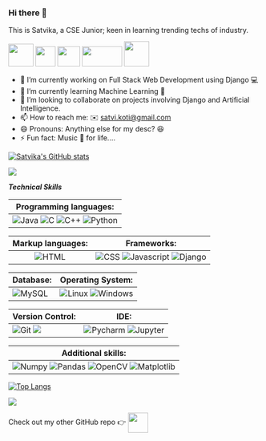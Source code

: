 ### Hi there 👋 
This is Satvika, a CSE Junior; keen in learning trending techs of industry.

<a href="https://www.linkedin.com/in/satvika-koti-5766201a4/"><img src="https://theshepherdgroup.com/wp-content/uploads/2018/11/12.png" width=50px height=45px></a>
<a href="https://www.codechef.com/users/sat_krazy_01"><img src="https://i.pinimg.com/564x/c5/d9/fc/c5d9fc1e18bcf039f464c2ab6cfb3eb6.jpg" width=40px height=40px></a>
<a href="https://www.hackerrank.com/satvi_koti"><img src="https://upload.wikimedia.org/wikipedia/commons/thumb/4/40/HackerRank_Icon-1000px.png/800px-HackerRank_Icon-1000px.png"  width=45px height=40px></a>
<a href="mailto: satvi.koti@gmail.com"><img src="https://1000logos.net/wp-content/uploads/2021/05/Gmail-logo.png" width=80px height=40px></a>
<a href="https://github.com/satvikakoti"><img src="https://github.githubassets.com/images/modules/logos_page/GitHub-Mark.png" width=50px height=50px></a>
<!--
**satvikakoti/satvikakoti** is a ✨ _special_ ✨ repository because its `README.md` (this file) appears on your GitHub profile.

Here are some ideas to get you started:-->

- 🔭 I’m currently working on Full Stack Web Development using Django 💻
- 🌱 I’m currently learning Machine Learning 🎰
- 👯 I’m looking to collaborate on projects involving Django and Artificial Intelligence.
- 📫 How to reach me: ✉️ satvi.koti@gmail.com
- 😄 Pronouns: Anything else for my desc? 😆
- ⚡ Fun fact: Music 🎵 for life....

[![Satvika's GitHub stats](https://github-readme-stats.vercel.app/api?username=satvikakoti&theme=dark&bg_color=75,000000,923cb5&title_color=fff&text_color=fff)](https://github.com/satvikakoti/github-readme-stats)

![](https://komarev.com/ghpvc/?username=satvikakoti&style=flat&color=red)  

<b><i>Technical Skills</i></b>

|Programming languages:|
|----------------------|
|<img src="https://img.shields.io/badge/Java-9ACD32?style=for-the-badge&logo=java&logoColor=white" alt="Java"/> <img src="https://img.shields.io/badge/C-FF6F00?style=for-the-badge&logo=c&logoColor=white" alt="C"/> <img src="https://img.shields.io/badge/C++-07405E?style=for-the-badge&logo=cplusplus&logoColor=white" alt="C++"/> <img src="https://img.shields.io/badge/Python-FFD43B?style=for-the-badge&logo=python" alt="Python"/>|
  
|Markup languages:|Frameworks:|
|:-----------:|-----------------|  
|<img src="https://img.shields.io/badge/HTML5-E34F26?style=for-the-badge&logo=html5&logoColor=white" alt="HTML"/>|<img src="https://img.shields.io/badge/CSS3-1572B6?style=for-the-badge&logo=css3" alt="CSS"/> <img src="https://img.shields.io/badge/Javascript-301934?style=for-the-badge&logo=javascript" alt="Javascript"/> <img src="https://img.shields.io/badge/Django-20B2AA?style=for-the-badge&logo=django" alt="Django"/>|
  
|Database:|Operating System:|
|---------|-----------------|
|<img src="https://img.shields.io/badge/MySQL-07405E?style=for-the-badge&logo=mysql&logoColor=white" alt="MySQL"/>|<img src="https://img.shields.io/badge/Linux-F37626?style=for-the-badge&logo=linux&logoColor=black" alt="Linux"/> <img src="https://img.shields.io/badge/Windows-F44988?style=for-the-badge&logo=windows&logoColor=black" alt="Windows"/>|
  
|Version Control:|IDE:|
|----------------|----|
|<img src="https://img.shields.io/badge/Git-092E00?style=for-the-badge&logo=git&logoColor=white" alt="Git"/> <img src="https://img.shields.io/badge/github-964B00.svg?style=for-the-badge&logo=github&logoColor=white">|<img src="https://img.shields.io/badge/PyCharm-342B029.svg?&style=for-the-badge&logo=PyCharm&logoColor=black" alt="Pycharm"/> <img src="https://img.shields.io/badge/Jupyter-000000.svg?&style=for-the-badge&logo=Jupyter" alt="Jupyter"/>|
 
|Additional skills:|
|------------------|  
|<img src="https://img.shields.io/badge/Numpy-777BB4?style=for-the-badge&logo=numpy" alt="Numpy"/> <img src="https://img.shields.io/badge/Pandas-2C2D72?style=for-the-badge&logo=pandas" alt="Pandas"/> <img src="https://img.shields.io/badge/OpenCV-27338e?style=for-the-badge&logo=OpenCV" alt="OpenCV"/> <img src="https://img.shields.io/badge/Matplotlib-191970?style=for-the-badge&logo=plotly&logoColor=white" alt="Matplotlib"/>|

[![Top Langs](https://github-readme-stats.vercel.app/api/top-langs/?username=satvikakoti&theme=dark&bg_color=30,04619f,000000)](https://github.com/satvikakoti/github-readme-stats) 

![](https://media.tenor.com/images/7f7323bed7a9e4b31050a8f05f771185/tenor.gif)

Check out my other GitHub repo 👉 <a href="https://github.com/projectTC"><img src="https://github.githubassets.com/images/modules/logos_page/GitHub-Mark.png" width=40px height=40px align="center"></a>
